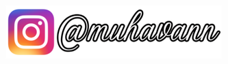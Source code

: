 <p align="left">
    <a href="https://instagram.com/muhavann">
      <img src="assets/images/instagram.png">
    </a>
</p>
